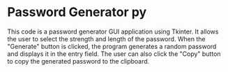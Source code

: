 # Password Generator py
 This code is a password generator GUI application using Tkinter. It allows the user to select the strength and length of the password. When the "Generate" button is clicked, the program generates a random password and displays it in the entry field. The user can also click the "Copy" button to copy the generated password to the clipboard.
